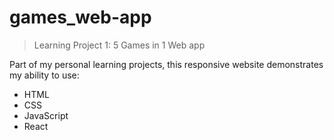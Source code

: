 # games_web-app
> Learning Project 1: 5 Games in 1 Web app

Part of my personal learning projects, this responsive website demonstrates my ability to use:
- HTML
- CSS
- JavaScript
- React
